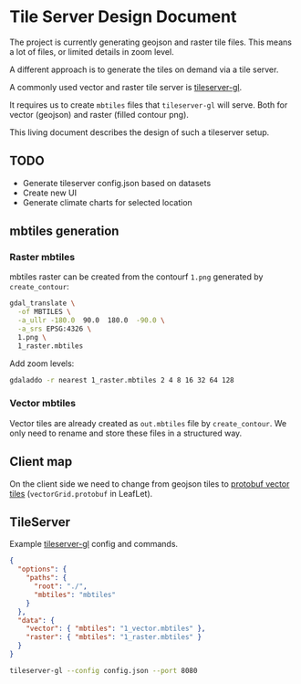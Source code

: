 # Tile Server Design Document
The project is currently generating geojson and raster tile files. This means a lot of files, or limited details in zoom level.

A different approach is to generate the tiles on demand via a tile server. 

A commonly used vector and raster tile server is [tileserver-gl](https://github.com/maptiler/tileserver-gl).

It requires us to create `mbtiles` files that `tileserver-gl` will serve. Both for vector (geojson) and raster (filled contour png).

This living document describes the design of such a tileserver setup.

## TODO
- Generate tileserver config.json based on datasets
- Create new UI
- Generate climate charts for selected location

## mbtiles generation

### Raster mbtiles

mbtiles raster can be created from the contourf `1.png` generated by `create_contour`:

```bash
gdal_translate \
  -of MBTILES \
  -a_ullr -180.0  90.0  180.0  -90.0 \
  -a_srs EPSG:4326 \
  1.png \
  1_raster.mbtiles
```

Add zoom levels:
```bash
gdaladdo -r nearest 1_raster.mbtiles 2 4 8 16 32 64 128
```

### Vector mbtiles

Vector tiles are already created as `out.mbtiles` file by `create_contour`.
We only need to rename and store these files in a structured way.

## Client map

On the client side we need to change from geojson tiles to [protobuf vector tiles](https://github.com/mapbox/vector-tile-spec) (`vectorGrid.protobuf` in LeafLet).

## TileServer

Example [tileserver-gl](https://github.com/maptiler/tileserver-gl) config and commands.

```json
{
  "options": {
    "paths": {
      "root": "./",
      "mbtiles": "mbtiles"
    }
  },
  "data": {
    "vector": { "mbtiles": "1_vector.mbtiles" },
    "raster": { "mbtiles": "1_raster.mbtiles" }
  }
}
```

```bash
tileserver-gl --config config.json --port 8080
```
